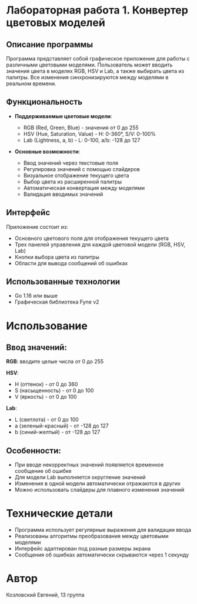 # Лабораторная работа 1. Конвертер цветовых моделей

## Описание программы

Программа представляет собой графическое приложение для работы с различными цветовыми моделями. Пользователь может вводить значения цвета в моделях RGB, HSV и Lab, а также выбирать цвета из палитры. Все изменения синхронизируются между моделями в реальном времени.

## Функциональность

- **Поддерживаемые цветовые модели**:
  - RGB (Red, Green, Blue) - значения от 0 до 255
  - HSV (Hue, Saturation, Value) - H: 0-360°, S/V: 0-100%
  - Lab (Lightness, a, b) - L: 0-100, a/b: -128 до 127

- **Основные возможности**:
  - Ввод значений через текстовые поля
  - Регулировка значений с помощью слайдеров
  - Визуальное отображение текущего цвета
  - Выбор цвета из расширенной палитры
  - Автоматическая конвертация между моделями
  - Валидация вводимых значений

## Интерфейс

Приложение состоит из:
- Основного цветового поля для отображения текущего цвета
- Трех панелей управления для каждой цветовой модели (RGB, HSV, Lab)
- Кнопки выбора цвета из палитры
- Области для вывода сообщений об ошибках

## Использованные технологии

- Go 1.16 или выше
- Графическая библиотека Fyne v2

# Использование

## Ввод значений:

**RGB**: вводите целые числа от 0 до 255

**HSV**:
- H (оттенок) - от 0 до 360
- S (насыщенность) - от 0 до 100
- V (яркость) - от 0 до 100

**Lab**:
- L (светлота) - от 0 до 100
- a (зеленый-красный) - от -128 до 127
- b (синий-желтый) - от -128 до 127

## Особенности:

- При вводе некорректных значений появляется временное сообщение об ошибке
- Для модели Lab выполняется округление значений
- Изменения в одной модели автоматически отражаются в других
- Можно использовать слайдеры для плавного изменения значений

# Технические детали

- Программа использует регулярные выражения для валидации ввода
- Реализованы алгоритмы преобразования между цветовыми моделями
- Интерфейс адаптирован под разные размеры экрана
- Сообщения об ошибках автоматически скрываются через 1 секунду

# Автор

Козловский Евгений, 13 группа
